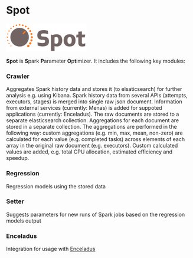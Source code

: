 # Spot
![Alt text](spot_logo.png?raw=true "Title")

**Spot** is **S**park **P**arameter **O**p**t**imizer.
It includes the following key modules:

### Crawler
Aggregates Spark history data and stores it (to elsaticsearch) 
for further analysis e.g. using Kibana. Spark history data from several APIs
(attempts, executors, stages) is merged into single raw json document. 
Information from external services (currently: Menas) is added for suppoted 
applications (currently: Enceladus). The raw documents are stored to a separate
elasticsearch collection. Aggregations for each document are stored in a separate
collection. The aggregations are performed in the following way: custom aggregations
(e.g. min, max, mean, non-zero) are calculated for each value (e.g. completed tasks)
across elements of each array in the original raw document (e.g. executors). Custom
calculated values are added, e.g. total CPU allocation, estimated efficiency and speedup.


### Regression
Regression models using the stored data

### Setter
Suggests parameters for new runs of Spark jobs based on the regression models output

### Enceladus
Integration for usage with [Enceladus](https://github.com/AbsaOSS/enceladus)

